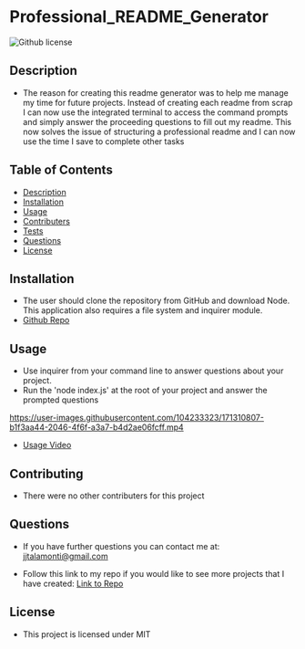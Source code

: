 # Professional_README_Generator

![Github license](http://img.shields.io/badge/license-MIT-blue.svg)

## Description

- The reason for creating this readme generator was to help me manage my time for future projects. Instead of creating each readme from scrap I can now use the integrated terminal to access the command prompts and simply answer the proceeding questions to fill out my readme. This now solves the issue of structuring a professional readme and I can now use the time I save to complete other tasks

## Table of Contents

- [Description](#description)
- [Installation](#installation)
- [Usage](#usage)
- [Contributers](#contributers)
- [Tests](#tests)
- [Questions](#questions)
- [License](#license)

## Installation

- The user should clone the repository from GitHub and download Node. This application also requires a file system and inquirer module.
- [Github Repo](https://github.com/jjtalamonti/Magical_Readme_Gen)

## Usage

- Use inquirer from your command line to answer questions about your project.
- Run the 'node index.js' at the root of your project and answer the prompted questions


https://user-images.githubusercontent.com/104233323/171310807-b1f3aa44-2046-4f6f-a3a7-b4d2ae06fcff.mp4



- [Usage Video](https://drive.google.com/file/d/1oD5LkN5wwdNRJ_fFUca-vVltNT4Trvhn/view)

## Contributing

- There were no other contributers for this project

## Questions

- If you have further questions you can contact me at: jjtalamonti@gmail.com

- Follow this link to my repo if you would like to see more projects that I have created: [Link to Repo](https://github.com/jjtalamonti/Magical_Readme_Gen)

## License

- This project is licensed under MIT
